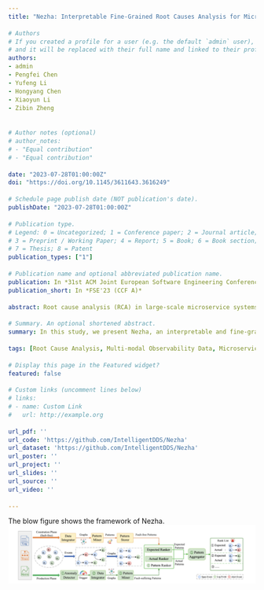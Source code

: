 ```yaml
---
title: "Nezha: Interpretable Fine-Grained Root Causes Analysis for Microservices on Multi-Modal Observability Data"

# Authors
# If you created a profile for a user (e.g. the default `admin` user), write the username (folder name) here 
# and it will be replaced with their full name and linked to their profile.
authors:
- admin
- Pengfei Chen
- Yufeng Li
- Hongyang Chen
- Xiaoyun Li
- Zibin Zheng


# Author notes (optional)
# author_notes:
# - "Equal contribution"
# - "Equal contribution"

date: "2023-07-28T01:00:00Z"
doi: "https://doi.org/10.1145/3611643.3616249"

# Schedule page publish date (NOT publication's date).
publishDate: "2023-07-28T01:00:00Z"

# Publication type.
# Legend: 0 = Uncategorized; 1 = Conference paper; 2 = Journal article;
# 3 = Preprint / Working Paper; 4 = Report; 5 = Book; 6 = Book section;
# 7 = Thesis; 8 = Patent
publication_types: ["1"]

# Publication name and optional abbreviated publication name.
publication: In *31st ACM Joint European Software Engineering Conference and Symposium on the Foundations of Software Engineering*
publication_short: In *FSE'23 (CCF A)*

abstract: Root cause analysis (RCA) in large-scale microservice systems is a critical and challenging task. To understand and localize root causes of unexpected faults, modern observability tools collect and preserve multi-modal observability data, including metrics, traces, and logs. Since system faults may manifest as anomalies in different data sources, existing RCA approaches that rely on single-modal data are constrained in the granularity and interpretability of root causes. In this study, we present Nezha, an interpretable and fine-grained RCA approach that pinpoints root causes at the code region and resource type level by incorporative analysis of multi-modal data. Nezha transforms heterogeneous multi-modal data into a homogeneous event representation and extracts event patterns by constructing and mining event graphs. The core idea of Nezha is to compare event patterns in the fault-free phase with those in the fault-suffering phase to localize root causes in an interpretable way. Practical implementation and experimental evaluations on two microservice applications show that Nezha achieves a high top1 accuracy (87.5%) on average at the code region and resource type level and outperforms state-of-the-art approaches by a large margin. Two ablation studies further confirm the contributions of incorporating multi-modal data. 

# Summary. An optional shortened abstract.
summary: In this study, we present Nezha, an interpretable and fine-grained RCA approach that pinpoints root causes at the code region and resource type level by incorporative analysis of multi-modal data. Nezha transforms heterogeneous multi-modal data into a homogeneous event representation and extracts event patterns by constructing and mining event graphs. The core idea of Nezha is to compare event patterns in the fault-free phase with those in the fault-suffering phase to localize root causes in an interpretable way.

tags: [Root Cause Analysis, Multi-modal Observability Data, Microservice]

# Display this page in the Featured widget?
featured: false

# Custom links (uncomment lines below)
# links:
# - name: Custom Link
#   url: http://example.org

url_pdf: ''
url_code: 'https://github.com/IntelligentDDS/Nezha'
url_dataset: 'https://github.com/IntelligentDDS/Nezha'
url_poster: ''
url_project: ''
url_slides: ''
url_source: ''
url_video: ''

---
```

The blow figure shows the framework of Nezha.
![Nazha Framework](./nezha23.jpg)
